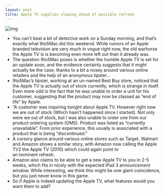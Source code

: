 ```yaml
---
layout: post
title: Apple TV supplies slowing ahead of possible refresh
---
```

![img](http://media.idownloadblog.com/wp-content/uploads/2012/02/target.jpg)
* You can’t beat a bit of detective work on a Sunday morning, and that’s exactly what 9to5Mac did this weekend. While rumors of an Apple branded television are very much in vogue right now, the old warhorse the Apple TV is is becoming even more left out than it already was.
* The question 9to5Mac poses is whether the humble Apple TV is set for an update soon, and the evidence certainly suggests that it might actually be the case, thanks to a bit a nosey around various online retailers and the help of an anonymous tipster…
* 9to5Mac’s tipster, working at an un-named Best Buy store, noticed that the Apple TV is actually out of stock currently, which is strange in itself. Even more odd is the fact that he was unable to order a unit for his customer, suggesting that the product may now be classed as “end of life” by Apple.
* “A customer was inquiring tonight about Apple TV. However right now we are out of stock (Which hasn’t happened since I started). Not only were we out of stock, but I was also unable to order one from our product ordering system (OMS). Product was listed as “currently unavailable”. From prior experience, this usually is associated with a product that is being “discontinued.”
* A cursory glance around various online stores such as Target, Walmart and Amazon shows a similar story, with Amazon now calling the Apple TV2 the Apple TV (2010) which could again point to an imminent refresh.
* Amazon also claims to be able to get a new Apple TV to you in 2-5 weeks, which fits in nicely with the expected iPad 3 announcement window. While interesting, we think this might be one giant coincidence, but you just never know in this game.
* So if Apple is indeed updating the Apple TV, what features would you want them to add?

